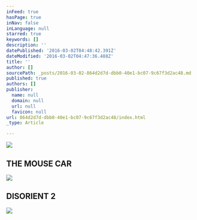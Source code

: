 ```yaml
---
inFeed: true
hasPage: true
inNav: false
inLanguage: null
starred: true
keywords: []
description: ''
datePublished: '2016-03-02T04:48:42.391Z'
dateModified: '2016-03-02T04:47:36.488Z'
title: ''
author: []
sourcePath: _posts/2016-03-02-864d2d7d-dbb0-40e1-bc07-9c67f3d2ac48.md
published: true
authors: []
publisher:
  name: null
  domain: null
  url: null
  favicon: null
url: 864d2d7d-dbb0-40e1-bc07-9c67f3d2ac48/index.html
_type: Article

---
```

![](https://the-grid-user-content.s3-us-west-2.amazonaws.com/57bb5324-936f-47dd-a4c1-9a42e9d17faa.jpg)

## THE MOUSE CAR
![](https://the-grid-user-content.s3-us-west-2.amazonaws.com/7207b42b-36bf-4344-97b2-21694b936db9.jpg)

## DISORIENT 2
![](https://the-grid-user-content.s3-us-west-2.amazonaws.com/5d82eb1a-c686-4d1b-bbef-7c20d5add136.jpg)